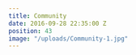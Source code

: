 ```yaml
---
title: Community
date: 2016-09-28 22:35:00 Z
position: 43
image: "/uploads/Community-1.jpg"
---
```


